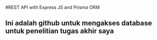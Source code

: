 #REST API with Express JS and Prisma ORM 
## Ini adalah github untuk mengakses database untuk penelitian tugas akhir saya
